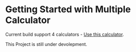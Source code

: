 # Getting Started with Multiple Calculator

Current build support 4 calculators - [Use this calculator](https://karthikjl.github.io/Multiple-Calculator/).

This Project is still under devolepment.
